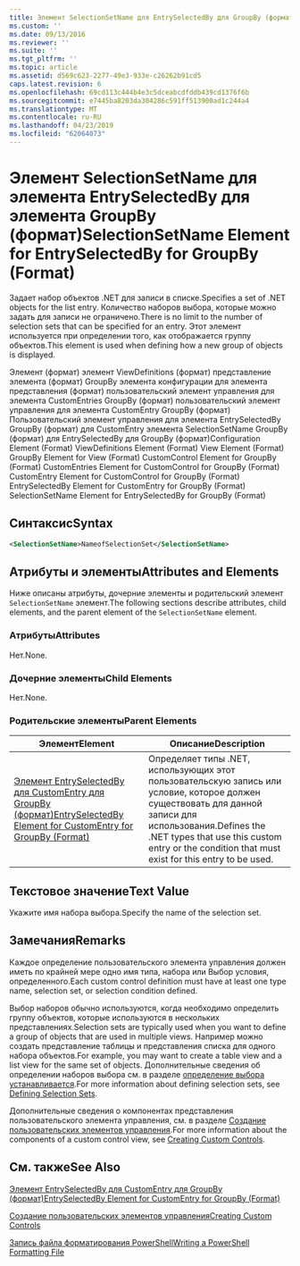```yaml
---
title: Элемент SelectionSetName для EntrySelectedBy для GroupBy (формат) | Документация Майкрософт
ms.custom: ''
ms.date: 09/13/2016
ms.reviewer: ''
ms.suite: ''
ms.tgt_pltfrm: ''
ms.topic: article
ms.assetid: d569c623-2277-49e3-933e-c26262b91cd5
caps.latest.revision: 6
ms.openlocfilehash: 69cd113c444b4e3c5dceabcdfddb439cd1376f6b
ms.sourcegitcommit: e7445ba8203da304286c591ff513900ad1c244a4
ms.translationtype: MT
ms.contentlocale: ru-RU
ms.lasthandoff: 04/23/2019
ms.locfileid: "62064073"
---
```

# <a name="selectionsetname-element-for-entryselectedby-for-groupby-format"></a><span data-ttu-id="0ede3-102">Элемент SelectionSetName для элемента EntrySelectedBy для элемента GroupBy (формат)</span><span class="sxs-lookup"><span data-stu-id="0ede3-102">SelectionSetName Element for EntrySelectedBy for GroupBy (Format)</span></span>

<span data-ttu-id="0ede3-103">Задает набор объектов .NET для записи в списке.</span><span class="sxs-lookup"><span data-stu-id="0ede3-103">Specifies a set of .NET objects for the list entry.</span></span> <span data-ttu-id="0ede3-104">Количество наборов выбора, которые можно задать для записи не ограничено.</span><span class="sxs-lookup"><span data-stu-id="0ede3-104">There is no limit to the number of selection sets that can be specified for an entry.</span></span> <span data-ttu-id="0ede3-105">Этот элемент используется при определении того, как отображается группу объектов.</span><span class="sxs-lookup"><span data-stu-id="0ede3-105">This element is used when defining how a new group of objects is displayed.</span></span>

<span data-ttu-id="0ede3-106">Элемент (формат) элемент ViewDefinitions (формат) представление элемента (формат) GroupBy элемента конфигурации для элемента представления (формат) пользовательский элемент управления для элемента CustomEntries GroupBy (формат) пользовательский элемент управления для элемента CustomEntry GroupBy (формат) Пользовательский элемент управления для элемента EntrySelectedBy GroupBy (формат) для CustomEntry элемента SelectionSetName GroupBy (формат) для EntrySelectedBy для GroupBy (формат)</span><span class="sxs-lookup"><span data-stu-id="0ede3-106">Configuration Element (Format) ViewDefinitions Element (Format) View Element (Format) GroupBy Element for View (Format) CustomControl Element for GroupBy (Format) CustomEntries Element for CustomControl for GroupBy (Format) CustomEntry Element for CustomControl for GroupBy (Format) EntrySelectedBy Element for CustomEntry for GroupBy (Format) SelectionSetName Element for EntrySelectedBy for GroupBy (Format)</span></span>

## <a name="syntax"></a><span data-ttu-id="0ede3-107">Синтаксис</span><span class="sxs-lookup"><span data-stu-id="0ede3-107">Syntax</span></span>

```xml
<SelectionSetName>NameofSelectionSet</SelectionSetName>
```

## <a name="attributes-and-elements"></a><span data-ttu-id="0ede3-108">Атрибуты и элементы</span><span class="sxs-lookup"><span data-stu-id="0ede3-108">Attributes and Elements</span></span>

<span data-ttu-id="0ede3-109">Ниже описаны атрибуты, дочерние элементы и родительский элемент `SelectionSetName` элемент.</span><span class="sxs-lookup"><span data-stu-id="0ede3-109">The following sections describe attributes, child elements, and the parent element of the `SelectionSetName` element.</span></span>

### <a name="attributes"></a><span data-ttu-id="0ede3-110">Атрибуты</span><span class="sxs-lookup"><span data-stu-id="0ede3-110">Attributes</span></span>

<span data-ttu-id="0ede3-111">Нет.</span><span class="sxs-lookup"><span data-stu-id="0ede3-111">None.</span></span>

### <a name="child-elements"></a><span data-ttu-id="0ede3-112">Дочерние элементы</span><span class="sxs-lookup"><span data-stu-id="0ede3-112">Child Elements</span></span>

<span data-ttu-id="0ede3-113">Нет.</span><span class="sxs-lookup"><span data-stu-id="0ede3-113">None.</span></span>

### <a name="parent-elements"></a><span data-ttu-id="0ede3-114">Родительские элементы</span><span class="sxs-lookup"><span data-stu-id="0ede3-114">Parent Elements</span></span>

|<span data-ttu-id="0ede3-115">Элемент</span><span class="sxs-lookup"><span data-stu-id="0ede3-115">Element</span></span>|<span data-ttu-id="0ede3-116">Описание</span><span class="sxs-lookup"><span data-stu-id="0ede3-116">Description</span></span>|
|-------------|-----------------|
|[<span data-ttu-id="0ede3-117">Элемент EntrySelectedBy для CustomEntry для GroupBy (формат)</span><span class="sxs-lookup"><span data-stu-id="0ede3-117">EntrySelectedBy Element for CustomEntry for GroupBy (Format)</span></span>](./entryselectedby-element-for-customentry-for-groupby-format.md)|<span data-ttu-id="0ede3-118">Определяет типы .NET, использующих этот пользовательскую запись или условие, которое должен существовать для данной записи для использования.</span><span class="sxs-lookup"><span data-stu-id="0ede3-118">Defines the .NET types that use this custom entry or the condition that must exist for this entry to be used.</span></span>|

## <a name="text-value"></a><span data-ttu-id="0ede3-119">Текстовое значение</span><span class="sxs-lookup"><span data-stu-id="0ede3-119">Text Value</span></span>

<span data-ttu-id="0ede3-120">Укажите имя набора выбора.</span><span class="sxs-lookup"><span data-stu-id="0ede3-120">Specify the name of the selection set.</span></span>

## <a name="remarks"></a><span data-ttu-id="0ede3-121">Замечания</span><span class="sxs-lookup"><span data-stu-id="0ede3-121">Remarks</span></span>

<span data-ttu-id="0ede3-122">Каждое определение пользовательского элемента управления должен иметь по крайней мере одно имя типа, набора или Выбор условия, определенного.</span><span class="sxs-lookup"><span data-stu-id="0ede3-122">Each custom control definition must have at least one type name, selection set, or selection condition defined.</span></span>

<span data-ttu-id="0ede3-123">Выбор наборов обычно используются, когда необходимо определить группу объектов, которые используются в нескольких представлениях.</span><span class="sxs-lookup"><span data-stu-id="0ede3-123">Selection sets are typically used when you want to define a group of objects that are used in multiple views.</span></span> <span data-ttu-id="0ede3-124">Например можно создать представление таблицы и представления списка для одного набора объектов.</span><span class="sxs-lookup"><span data-stu-id="0ede3-124">For example, you may want to create a table view and a list view for the same set of objects.</span></span> <span data-ttu-id="0ede3-125">Дополнительные сведения об определении наборов выбора см. в разделе [определение выбора устанавливается](./defining-selection-sets.md).</span><span class="sxs-lookup"><span data-stu-id="0ede3-125">For more information about defining selection sets, see [Defining Selection Sets](./defining-selection-sets.md).</span></span>

<span data-ttu-id="0ede3-126">Дополнительные сведения о компонентах представления пользовательского элемента управления, см. в разделе [Создание пользовательских элементов управления](./creating-custom-controls.md).</span><span class="sxs-lookup"><span data-stu-id="0ede3-126">For more information about the components of a custom control view, see [Creating Custom Controls](./creating-custom-controls.md).</span></span>

## <a name="see-also"></a><span data-ttu-id="0ede3-127">См. также</span><span class="sxs-lookup"><span data-stu-id="0ede3-127">See Also</span></span>

[<span data-ttu-id="0ede3-128">Элемент EntrySelectedBy для CustomEntry для GroupBy (формат)</span><span class="sxs-lookup"><span data-stu-id="0ede3-128">EntrySelectedBy Element for CustomEntry for GroupBy (Format)</span></span>](./entryselectedby-element-for-customentry-for-groupby-format.md)

[<span data-ttu-id="0ede3-129">Создание пользовательских элементов управления</span><span class="sxs-lookup"><span data-stu-id="0ede3-129">Creating Custom Controls</span></span>](./creating-custom-controls.md)

[<span data-ttu-id="0ede3-130">Запись файла форматирования PowerShell</span><span class="sxs-lookup"><span data-stu-id="0ede3-130">Writing a PowerShell Formatting File</span></span>](./writing-a-powershell-formatting-file.md)
